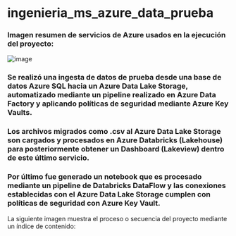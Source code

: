 # ingenieria_ms_azure_data_prueba

### Imagen resumen de servicios de Azure usados en la ejecución del proyecto:

![image](https://github.com/user-attachments/assets/738f1ed3-8ec0-408c-a5a3-62de0db51e89)

### Se realizó una ingesta de datos de prueba desde una base de datos Azure SQL hacia un Azure Data Lake Storage, automatizado mediante un pipeline realizado en Azure Data Factory y aplicando políticas de seguridad mediante Azure Key Vaults. 

### Los archivos migrados como .csv al Azure Data Lake Storage son cargados y procesados en Azure Databricks (Lakehouse) para posteriormente obtener un Dashboard (Lakeview) dentro de este último servicio.

### Por último fue generado un notebook que es procesado mediante un pipeline de Databricks DataFlow y las conexiones establecidas con el Azure Data Lake Storage cumplen con políticas de seguridad con Azure Key Vault.



La siguiente imagen muestra el proceso o secuencia del proyecto mediante un índice de contenido:
